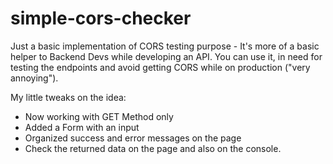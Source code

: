 # simple-cors-checker
Just a basic implementation of CORS testing purpose - It's more of a basic helper to Backend Devs while developing an API.
You can use it, in need for testing the endpoints and avoid getting CORS while on production ("very annoying").

My little tweaks on the idea:
- Now working with GET Method only
- Added a Form with an input
- Organized success and error messages on the page
- Check the returned data on the page and also on the console.
